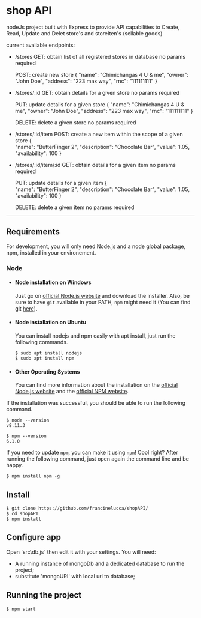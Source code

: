 # shop API

nodeJs project built with Express to provide API capabilities to Create, Read, Update and Delet store's and storeIten's (sellable goods)

current available endpoints:

- /stores
  GET: obtain list of all registered stores in database
  no params required
  
  POST: create new store
  {
	"name": "Chimichangas 4 U & me",
  "owner": "John Doe",
  "address": "223 max way",
  "rnc": "111111111"
  }
  
  
- /stores/:id
  GET: obtain details for a given store
  no params required
  
  PUT: update details for a given store
  {
	"name": "Chimichangas 4 U & me",
  "owner": "John Doe",
  "address": "223 max way",
  "rnc": "111111111"
  }
  
  DELETE: delete a given store
  no params required
  
- /stores/:id/item
  POST: create a new item within the scope of a given store
  {             
  "name": "ButterFinger 2",
  "description": "Chocolate Bar",
  "value": 1.05,
  "availability": 100
   }
  
- /stores/:id/item/:id
  GET: obtain details for a given item
  no params required
  
  PUT: update details for a given item
  {             
  "name": "ButterFinger 2",
  "description": "Chocolate Bar",
  "value": 1.05,
  "availability": 100
   }
  
  DELETE: delete a given item
  no params required


---
## Requirements

For development, you will only need Node.js and a node global package, npm, installed in your environement.

### Node
- #### Node installation on Windows

  Just go on [official Node.js website](https://nodejs.org/) and download the installer.
Also, be sure to have `git` available in your PATH, `npm` might need it (You can find git [here](https://git-scm.com/)).

- #### Node installation on Ubuntu

  You can install nodejs and npm easily with apt install, just run the following commands.

      $ sudo apt install nodejs
      $ sudo apt install npm

- #### Other Operating Systems
  You can find more information about the installation on the [official Node.js website](https://nodejs.org/) and the [official NPM website](https://npmjs.org/).

If the installation was successful, you should be able to run the following command.

    $ node --version
    v8.11.3

    $ npm --version
    6.1.0

If you need to update `npm`, you can make it using `npm`! Cool right? After running the following command, just open again the command line and be happy.

    $ npm install npm -g


## Install

    $ git clone https://github.com/francinelucca/shopAPI/
    $ cd shopAPI
    $ npm install

## Configure app

Open 'src\db.js` then edit it with your settings. You will need:

- A running instance of mongoDb and a dedicated database to run the project;
- substitute 'mongoURI' with local uri to database;

## Running the project

    $ npm start
